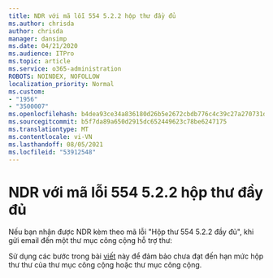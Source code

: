 ```yaml
---
title: NDR với mã lỗi 554 5.2.2 hộp thư đầy đủ
ms.author: chrisda
author: chrisda
manager: dansimp
ms.date: 04/21/2020
ms.audience: ITPro
ms.topic: article
ms.service: o365-administration
ROBOTS: NOINDEX, NOFOLLOW
localization_priority: Normal
ms.custom:
- "1956"
- "3500007"
ms.openlocfilehash: b4dea93ce34a836180d26b5e2672cbdb776c4c39c27a270731d52ceea5bd319f
ms.sourcegitcommit: b5f7da89a650d2915dc652449623c78be6247175
ms.translationtype: MT
ms.contentlocale: vi-VN
ms.lasthandoff: 08/05/2021
ms.locfileid: "53912548"
---
```

# <a name="ndr-with-error-code-554-522-mailbox-full"></a>NDR với mã lỗi 554 5.2.2 hộp thư đầy đủ

Nếu bạn nhận được NDR kèm theo mã lỗi "Hộp thư 554 5.2.2 đầy đủ", khi gửi email đến một thư mục công cộng hỗ trợ thư:  

Sử dụng các bước trong bài [viết](https://aka.ms/554522) này để đảm bảo chưa đạt đến hạn mức hộp thư thư của thư mục công cộng hoặc thư mục công cộng.
